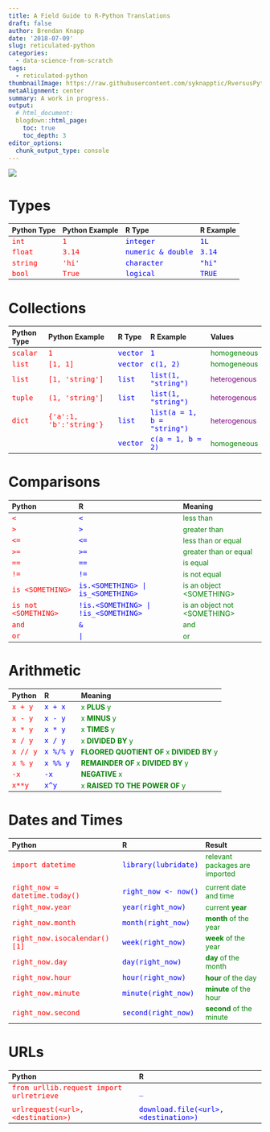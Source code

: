 ```yaml
---
title: A Field Guide to R-Python Translations
draft: false
author: Brendan Knapp
date: '2018-07-09'
slug: reticulated-python
categories: 
  - data-science-from-scratch
tags:
  - reticulated-python
thumbnailImage: https://raw.githubusercontent.com/syknapptic/RversusPython/master/README_image.JPG
metaAlignment: center
summary: A work in progress.
output:
  # html_document:
  blogdown::html_page:
    toc: true
    toc_depth: 3
editor_options: 
  chunk_output_type: console
---
```




<img src="https://raw.githubusercontent.com/syknapptic/RversusPython/master/README_image.JPG" style="display: block; margin: auto;" />

# Types

<table class="table" style="font-size: 14px; width: auto !important; margin-left: auto; margin-right: auto;">
 <thead>
  <tr>
   <th style="text-align:left;"> Python Type </th>
   <th style="text-align:left;"> Python Example </th>
   <th style="text-align:left;"> R Type </th>
   <th style="text-align:left;"> R Example </th>
  </tr>
 </thead>
<tbody>
  <tr>
   <td style="text-align:left;"> <span style="   font-family: monospace;  color: red;">int</span> </td>
   <td style="text-align:left;"> <span style="   font-family: monospace;  color: red;">1</span> </td>
   <td style="text-align:left;"> <span style="   font-family: monospace;  color: blue;">integer</span> </td>
   <td style="text-align:left;"> <span style="   font-family: monospace;  color: blue;">1L</span> </td>
  </tr>
  <tr>
   <td style="text-align:left;"> <span style="   font-family: monospace;  color: red;">float</span> </td>
   <td style="text-align:left;"> <span style="   font-family: monospace;  color: red;">3.14</span> </td>
   <td style="text-align:left;"> <span style="   font-family: monospace;  color: blue;">numeric &amp; double</span> </td>
   <td style="text-align:left;"> <span style="   font-family: monospace;  color: blue;">3.14</span> </td>
  </tr>
  <tr>
   <td style="text-align:left;"> <span style="   font-family: monospace;  color: red;">string</span> </td>
   <td style="text-align:left;"> <span style="   font-family: monospace;  color: red;">'hi'</span> </td>
   <td style="text-align:left;"> <span style="   font-family: monospace;  color: blue;">character</span> </td>
   <td style="text-align:left;"> <span style="   font-family: monospace;  color: blue;">"hi"</span> </td>
  </tr>
  <tr>
   <td style="text-align:left;"> <span style="   font-family: monospace;  color: red;">bool</span> </td>
   <td style="text-align:left;"> <span style="   font-family: monospace;  color: red;">True</span> </td>
   <td style="text-align:left;"> <span style="   font-family: monospace;  color: blue;">logical</span> </td>
   <td style="text-align:left;"> <span style="   font-family: monospace;  color: blue;">TRUE</span> </td>
  </tr>
</tbody>
</table>

# Collections

<table class="table" style="font-size: 14px; width: auto !important; margin-left: auto; margin-right: auto;">
 <thead>
  <tr>
   <th style="text-align:left;"> Python Type </th>
   <th style="text-align:left;"> Python Example </th>
   <th style="text-align:left;"> R Type </th>
   <th style="text-align:left;"> R Example </th>
   <th style="text-align:left;"> Values </th>
  </tr>
 </thead>
<tbody>
  <tr>
   <td style="text-align:left;"> <span style="   font-family: monospace;  color: red;">scalar</span> </td>
   <td style="text-align:left;"> <span style="   font-family: monospace;  color: red;">1</span> </td>
   <td style="text-align:left;"> <span style="   font-family: monospace;  color: blue;">vector</span> </td>
   <td style="text-align:left;"> <span style="   font-family: monospace;  color: blue;">1</span> </td>
   <td style="text-align:left;"> <span style="     color: green;">homogeneous</span> </td>
  </tr>
  <tr>
   <td style="text-align:left;"> <span style="   font-family: monospace;  color: red;">list</span> </td>
   <td style="text-align:left;"> <span style="   font-family: monospace;  color: red;">[1, 1]</span> </td>
   <td style="text-align:left;"> <span style="   font-family: monospace;  color: blue;">vector</span> </td>
   <td style="text-align:left;"> <span style="   font-family: monospace;  color: blue;">c(1, 2)</span> </td>
   <td style="text-align:left;"> <span style="     color: green;">homogeneous</span> </td>
  </tr>
  <tr>
   <td style="text-align:left;"> <span style="   font-family: monospace;  color: red;">list</span> </td>
   <td style="text-align:left;"> <span style="   font-family: monospace;  color: red;">[1, 'string']</span> </td>
   <td style="text-align:left;"> <span style="   font-family: monospace;  color: blue;">list</span> </td>
   <td style="text-align:left;"> <span style="   font-family: monospace;  color: blue;">list(1, "string")</span> </td>
   <td style="text-align:left;"> <span style="     color: purple;">heterogenous</span> </td>
  </tr>
  <tr>
   <td style="text-align:left;"> <span style="   font-family: monospace;  color: red;">tuple</span> </td>
   <td style="text-align:left;"> <span style="   font-family: monospace;  color: red;">(1, 'string']</span> </td>
   <td style="text-align:left;"> <span style="   font-family: monospace;  color: blue;">list</span> </td>
   <td style="text-align:left;"> <span style="   font-family: monospace;  color: blue;">list(1, "string")</span> </td>
   <td style="text-align:left;"> <span style="     color: purple;">heterogenous</span> </td>
  </tr>
  <tr>
   <td style="text-align:left;"> <span style="   font-family: monospace;  color: red;">dict</span> </td>
   <td style="text-align:left;"> <span style="   font-family: monospace;  color: red;">{'a':1, 'b':'string'}</span> </td>
   <td style="text-align:left;"> <span style="   font-family: monospace;  color: blue;">list</span> </td>
   <td style="text-align:left;"> <span style="   font-family: monospace;  color: blue;">list(a = 1, b = "string")</span> </td>
   <td style="text-align:left;"> <span style="     color: purple;">heterogenous</span> </td>
  </tr>
  <tr>
   <td style="text-align:left;">  </td>
   <td style="text-align:left;">  </td>
   <td style="text-align:left;"> <span style="   font-family: monospace;  color: blue;">vector</span> </td>
   <td style="text-align:left;"> <span style="   font-family: monospace;  color: blue;">c(a = 1, b = 2)</span> </td>
   <td style="text-align:left;"> <span style="     color: green;">homogeneous</span> </td>
  </tr>
</tbody>
</table>

# Comparisons

<table class="table" style="font-size: 14px; width: auto !important; margin-left: auto; margin-right: auto;">
 <thead>
  <tr>
   <th style="text-align:left;"> Python </th>
   <th style="text-align:left;"> R </th>
   <th style="text-align:left;"> Meaning </th>
  </tr>
 </thead>
<tbody>
  <tr>
   <td style="text-align:left;"> <span style="   font-family: monospace;  color: red;">&lt;</span> </td>
   <td style="text-align:left;"> <span style="   font-family: monospace;  color: blue;">&lt;</span> </td>
   <td style="text-align:left;"> <span style="     color: green;">less than</span> </td>
  </tr>
  <tr>
   <td style="text-align:left;"> <span style="   font-family: monospace;  color: red;">&gt;</span> </td>
   <td style="text-align:left;"> <span style="   font-family: monospace;  color: blue;">&gt;</span> </td>
   <td style="text-align:left;"> <span style="     color: green;">greater than</span> </td>
  </tr>
  <tr>
   <td style="text-align:left;"> <span style="   font-family: monospace;  color: red;">&lt;=</span> </td>
   <td style="text-align:left;"> <span style="   font-family: monospace;  color: blue;">&lt;=</span> </td>
   <td style="text-align:left;"> <span style="     color: green;">less than or equal</span> </td>
  </tr>
  <tr>
   <td style="text-align:left;"> <span style="   font-family: monospace;  color: red;">&gt;=</span> </td>
   <td style="text-align:left;"> <span style="   font-family: monospace;  color: blue;">&gt;=</span> </td>
   <td style="text-align:left;"> <span style="     color: green;">greater than or equal</span> </td>
  </tr>
  <tr>
   <td style="text-align:left;"> <span style="   font-family: monospace;  color: red;">==</span> </td>
   <td style="text-align:left;"> <span style="   font-family: monospace;  color: blue;">==</span> </td>
   <td style="text-align:left;"> <span style="     color: green;">is equal</span> </td>
  </tr>
  <tr>
   <td style="text-align:left;"> <span style="   font-family: monospace;  color: red;">!=</span> </td>
   <td style="text-align:left;"> <span style="   font-family: monospace;  color: blue;">!=</span> </td>
   <td style="text-align:left;"> <span style="     color: green;">is not equal</span> </td>
  </tr>
  <tr>
   <td style="text-align:left;"> <span style="   font-family: monospace;  color: red;">is &lt;SOMETHING&gt;</span> </td>
   <td style="text-align:left;"> <span style="   font-family: monospace;  color: blue;">is.&lt;SOMETHING&gt; | is_&lt;SOMETHING&gt;</span> </td>
   <td style="text-align:left;"> <span style="     color: green;">is an object &lt;SOMETHING&gt;</span> </td>
  </tr>
  <tr>
   <td style="text-align:left;"> <span style="   font-family: monospace;  color: red;">is not &lt;SOMETHING&gt;</span> </td>
   <td style="text-align:left;"> <span style="   font-family: monospace;  color: blue;">!is.&lt;SOMETHING&gt; | !is_&lt;SOMETHING&gt;</span> </td>
   <td style="text-align:left;"> <span style="     color: green;">is an object not &lt;SOMETHING&gt;</span> </td>
  </tr>
  <tr>
   <td style="text-align:left;"> <span style="   font-family: monospace;  color: red;">and</span> </td>
   <td style="text-align:left;"> <span style="   font-family: monospace;  color: blue;">&amp;</span> </td>
   <td style="text-align:left;"> <span style="     color: green;">and</span> </td>
  </tr>
  <tr>
   <td style="text-align:left;"> <span style="   font-family: monospace;  color: red;">or</span> </td>
   <td style="text-align:left;"> <span style="   font-family: monospace;  color: blue;">|</span> </td>
   <td style="text-align:left;"> <span style="     color: green;">or</span> </td>
  </tr>
</tbody>
</table>

# Arithmetic

<table class="table" style="font-size: 14px; width: auto !important; margin-left: auto; margin-right: auto;">
 <thead>
  <tr>
   <th style="text-align:left;"> Python </th>
   <th style="text-align:left;"> R </th>
   <th style="text-align:left;"> Meaning </th>
  </tr>
 </thead>
<tbody>
  <tr>
   <td style="text-align:left;"> <span style="   font-family: monospace;  color: red;">x + y</span> </td>
   <td style="text-align:left;"> <span style="   font-family: monospace;  color: blue;">x + x</span> </td>
   <td style="text-align:left;"> <span style="     color: green;">x <span style=" font-weight: bold;    ">P</span><span style=" font-weight: bold;    ">L</span><span style=" font-weight: bold;    ">U</span><span style=" font-weight: bold;    ">S</span> y</span> </td>
  </tr>
  <tr>
   <td style="text-align:left;"> <span style="   font-family: monospace;  color: red;">x - y</span> </td>
   <td style="text-align:left;"> <span style="   font-family: monospace;  color: blue;">x - y</span> </td>
   <td style="text-align:left;"> <span style="     color: green;">x <span style=" font-weight: bold;    ">M</span><span style=" font-weight: bold;    ">I</span><span style=" font-weight: bold;    ">N</span><span style=" font-weight: bold;    ">U</span><span style=" font-weight: bold;    ">S</span> y</span> </td>
  </tr>
  <tr>
   <td style="text-align:left;"> <span style="   font-family: monospace;  color: red;">x * y</span> </td>
   <td style="text-align:left;"> <span style="   font-family: monospace;  color: blue;">x * y</span> </td>
   <td style="text-align:left;"> <span style="     color: green;">x <span style=" font-weight: bold;    ">T</span><span style=" font-weight: bold;    ">I</span><span style=" font-weight: bold;    ">M</span><span style=" font-weight: bold;    ">E</span><span style=" font-weight: bold;    ">S</span> y</span> </td>
  </tr>
  <tr>
   <td style="text-align:left;"> <span style="   font-family: monospace;  color: red;">x / y</span> </td>
   <td style="text-align:left;"> <span style="   font-family: monospace;  color: blue;">x / y</span> </td>
   <td style="text-align:left;"> <span style="     color: green;">x <span style=" font-weight: bold;    ">D</span><span style=" font-weight: bold;    ">I</span><span style=" font-weight: bold;    ">V</span><span style=" font-weight: bold;    ">I</span><span style=" font-weight: bold;    ">D</span><span style=" font-weight: bold;    ">E</span><span style=" font-weight: bold;    ">D</span> <span style=" font-weight: bold;    ">B</span><span style=" font-weight: bold;    ">Y</span> y</span> </td>
  </tr>
  <tr>
   <td style="text-align:left;"> <span style="   font-family: monospace;  color: red;">x // y</span> </td>
   <td style="text-align:left;"> <span style="   font-family: monospace;  color: blue;">x %/% y</span> </td>
   <td style="text-align:left;"> <span style="     color: green;"><span style=" font-weight: bold;    ">F</span><span style=" font-weight: bold;    ">L</span><span style=" font-weight: bold;    ">O</span><span style=" font-weight: bold;    ">O</span><span style=" font-weight: bold;    ">R</span><span style=" font-weight: bold;    ">E</span><span style=" font-weight: bold;    ">D</span> <span style=" font-weight: bold;    ">Q</span><span style=" font-weight: bold;    ">U</span><span style=" font-weight: bold;    ">O</span><span style=" font-weight: bold;    ">T</span><span style=" font-weight: bold;    ">I</span><span style=" font-weight: bold;    ">E</span><span style=" font-weight: bold;    ">N</span><span style=" font-weight: bold;    ">T</span> <span style=" font-weight: bold;    ">O</span><span style=" font-weight: bold;    ">F</span> x <span style=" font-weight: bold;    ">D</span><span style=" font-weight: bold;    ">I</span><span style=" font-weight: bold;    ">V</span><span style=" font-weight: bold;    ">I</span><span style=" font-weight: bold;    ">D</span><span style=" font-weight: bold;    ">E</span><span style=" font-weight: bold;    ">D</span> <span style=" font-weight: bold;    ">B</span><span style=" font-weight: bold;    ">Y</span> y</span> </td>
  </tr>
  <tr>
   <td style="text-align:left;"> <span style="   font-family: monospace;  color: red;">x % y</span> </td>
   <td style="text-align:left;"> <span style="   font-family: monospace;  color: blue;">x %% y</span> </td>
   <td style="text-align:left;"> <span style="     color: green;"><span style=" font-weight: bold;    ">R</span><span style=" font-weight: bold;    ">E</span><span style=" font-weight: bold;    ">M</span><span style=" font-weight: bold;    ">A</span><span style=" font-weight: bold;    ">I</span><span style=" font-weight: bold;    ">N</span><span style=" font-weight: bold;    ">D</span><span style=" font-weight: bold;    ">E</span><span style=" font-weight: bold;    ">R</span> <span style=" font-weight: bold;    ">O</span><span style=" font-weight: bold;    ">F</span> x <span style=" font-weight: bold;    ">D</span><span style=" font-weight: bold;    ">I</span><span style=" font-weight: bold;    ">V</span><span style=" font-weight: bold;    ">I</span><span style=" font-weight: bold;    ">D</span><span style=" font-weight: bold;    ">E</span><span style=" font-weight: bold;    ">D</span> <span style=" font-weight: bold;    ">B</span><span style=" font-weight: bold;    ">Y</span> y</span> </td>
  </tr>
  <tr>
   <td style="text-align:left;"> <span style="   font-family: monospace;  color: red;">-x</span> </td>
   <td style="text-align:left;"> <span style="   font-family: monospace;  color: blue;">-x</span> </td>
   <td style="text-align:left;"> <span style="     color: green;"><span style=" font-weight: bold;    ">N</span><span style=" font-weight: bold;    ">E</span><span style=" font-weight: bold;    ">G</span><span style=" font-weight: bold;    ">A</span><span style=" font-weight: bold;    ">T</span><span style=" font-weight: bold;    ">I</span><span style=" font-weight: bold;    ">V</span><span style=" font-weight: bold;    ">E</span> x</span> </td>
  </tr>
  <tr>
   <td style="text-align:left;"> <span style="   font-family: monospace;  color: red;">x**y</span> </td>
   <td style="text-align:left;"> <span style="   font-family: monospace;  color: blue;">x^y</span> </td>
   <td style="text-align:left;"> <span style="     color: green;">x <span style=" font-weight: bold;    ">R</span><span style=" font-weight: bold;    ">A</span><span style=" font-weight: bold;    ">I</span><span style=" font-weight: bold;    ">S</span><span style=" font-weight: bold;    ">E</span><span style=" font-weight: bold;    ">D</span> <span style=" font-weight: bold;    ">T</span><span style=" font-weight: bold;    ">O</span> <span style=" font-weight: bold;    ">T</span><span style=" font-weight: bold;    ">H</span><span style=" font-weight: bold;    ">E</span> <span style=" font-weight: bold;    ">P</span><span style=" font-weight: bold;    ">O</span><span style=" font-weight: bold;    ">W</span><span style=" font-weight: bold;    ">E</span><span style=" font-weight: bold;    ">R</span> <span style=" font-weight: bold;    ">O</span><span style=" font-weight: bold;    ">F</span> y</span> </td>
  </tr>
</tbody>
</table>


# Dates and Times

<table class="table" style="font-size: 14px; width: auto !important; margin-left: auto; margin-right: auto;">
 <thead>
  <tr>
   <th style="text-align:left;"> Python </th>
   <th style="text-align:left;"> R </th>
   <th style="text-align:left;"> Result </th>
  </tr>
 </thead>
<tbody>
  <tr>
   <td style="text-align:left;"> <span style="   font-family: monospace;  color: red;">import datetime</span> </td>
   <td style="text-align:left;"> <span style="   font-family: monospace;  color: blue;">library(lubridate)</span> </td>
   <td style="text-align:left;"> <span style="     color: green;">relevant packages are imported</span> </td>
  </tr>
  <tr>
   <td style="text-align:left;"> <span style="   font-family: monospace;  color: red;"></span> </td>
   <td style="text-align:left;"> <span style="   font-family: monospace;  color: blue;"></span> </td>
   <td style="text-align:left;"> <span style="     color: green;"></span> </td>
  </tr>
  <tr>
   <td style="text-align:left;"> <span style="   font-family: monospace;  color: red;">right_now = datetime.today()</span> </td>
   <td style="text-align:left;"> <span style="   font-family: monospace;  color: blue;">right_now &lt;- now()</span> </td>
   <td style="text-align:left;"> <span style="     color: green;">current date and time</span> </td>
  </tr>
  <tr>
   <td style="text-align:left;"> <span style="   font-family: monospace;  color: red;">right_now.year</span> </td>
   <td style="text-align:left;"> <span style="   font-family: monospace;  color: blue;">year(right_now)</span> </td>
   <td style="text-align:left;"> <span style="     color: green;">current <span style=" font-weight: bold;    ">year</span></span> </td>
  </tr>
  <tr>
   <td style="text-align:left;"> <span style="   font-family: monospace;  color: red;">right_now.month</span> </td>
   <td style="text-align:left;"> <span style="   font-family: monospace;  color: blue;">month(right_now)</span> </td>
   <td style="text-align:left;"> <span style="     color: green;"><span style=" font-weight: bold;    ">month</span> of the year</span> </td>
  </tr>
  <tr>
   <td style="text-align:left;"> <span style="   font-family: monospace;  color: red;">right_now.isocalendar()[1]</span> </td>
   <td style="text-align:left;"> <span style="   font-family: monospace;  color: blue;">week(right_now)</span> </td>
   <td style="text-align:left;"> <span style="     color: green;"><span style=" font-weight: bold;    ">week</span> of the year</span> </td>
  </tr>
  <tr>
   <td style="text-align:left;"> <span style="   font-family: monospace;  color: red;">right_now.day</span> </td>
   <td style="text-align:left;"> <span style="   font-family: monospace;  color: blue;">day(right_now)</span> </td>
   <td style="text-align:left;"> <span style="     color: green;"><span style=" font-weight: bold;    ">day</span> of the month</span> </td>
  </tr>
  <tr>
   <td style="text-align:left;"> <span style="   font-family: monospace;  color: red;">right_now.hour</span> </td>
   <td style="text-align:left;"> <span style="   font-family: monospace;  color: blue;">hour(right_now)</span> </td>
   <td style="text-align:left;"> <span style="     color: green;"><span style=" font-weight: bold;    ">hour</span> of the day</span> </td>
  </tr>
  <tr>
   <td style="text-align:left;"> <span style="   font-family: monospace;  color: red;">right_now.minute</span> </td>
   <td style="text-align:left;"> <span style="   font-family: monospace;  color: blue;">minute(right_now)</span> </td>
   <td style="text-align:left;"> <span style="     color: green;"><span style=" font-weight: bold;    ">minute</span> of the hour</span> </td>
  </tr>
  <tr>
   <td style="text-align:left;"> <span style="   font-family: monospace;  color: red;">right_now.second</span> </td>
   <td style="text-align:left;"> <span style="   font-family: monospace;  color: blue;">second(right_now)</span> </td>
   <td style="text-align:left;"> <span style="     color: green;"><span style=" font-weight: bold;    ">second</span> of the minute</span> </td>
  </tr>
</tbody>
</table>

# URLs

<table class="table" style="font-size: 14px; width: auto !important; margin-left: auto; margin-right: auto;">
 <thead>
  <tr>
   <th style="text-align:left;"> Python </th>
   <th style="text-align:left;"> R </th>
  </tr>
 </thead>
<tbody>
  <tr>
   <td style="text-align:left;"> <span style="   font-family: monospace;  color: red;">from urllib.request import urlretrieve</span> </td>
   <td style="text-align:left;"> <span style="   font-family: monospace;  color: blue;">_</span> </td>
  </tr>
  <tr>
   <td style="text-align:left;"> <span style="   font-family: monospace;  color: red;"></span> </td>
   <td style="text-align:left;"> <span style="   font-family: monospace;  color: blue;"></span> </td>
  </tr>
  <tr>
   <td style="text-align:left;"> <span style="   font-family: monospace;  color: red;">urlrequest(&lt;url&gt;, &lt;destination&gt;)</span> </td>
   <td style="text-align:left;"> <span style="   font-family: monospace;  color: blue;">download.file(&lt;url&gt;, &lt;destination&gt;)</span> </td>
  </tr>
</tbody>
</table>

